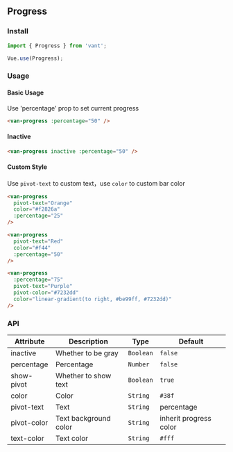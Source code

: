 ## Progress

### Install
``` javascript
import { Progress } from 'vant';

Vue.use(Progress);
```

### Usage

#### Basic Usage
Use 'percentage' prop to set current progress

```html
<van-progress :percentage="50" />
```


#### Inactive

```html
<van-progress inactive :percentage="50" />
```


#### Custom Style
Use `pivot-text` to custom text，use `color` to custom bar color

```html
<van-progress
  pivot-text="Orange"
  color="#f2826a"
  :percentage="25"
/>

<van-progress
  pivot-text="Red"
  color="#f44"
  :percentage="50"
/>

<van-progress
  :percentage="75"
  pivot-text="Purple"
  pivot-color="#7232dd"
  color="linear-gradient(to right, #be99ff, #7232dd)"
/>
```

### API

| Attribute | Description | Type | Default |
|-----------|-----------|-----------|-------------|
| inactive | Whether to be gray | `Boolean` | `false` |
| percentage | Percentage | `Number` | `false` |
| show-pivot | Whether to show text | `Boolean` | `true` |
| color | Color | `String` | `#38f` |
| pivot-text | Text | `String` | percentage |
| pivot-color | Text background color | `String` | inherit progress color |
| text-color | Text color | `String` | `#fff` |
